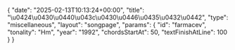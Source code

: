 {
    "date": "2025-02-13T10:13:24+00:00",
    "title": "\u0424\u0430\u0440\u043c\u0430\u0446\u0435\u0432\u0442",
    "type": "miscellaneous",
    "layout": "songpage",
    "params": {
        "id": "farmacev",
        "tonality": "Hm",
        "year": "1992",
        "chordsStartAt": 50,
        "textFinishAtLine": 100
    }
}